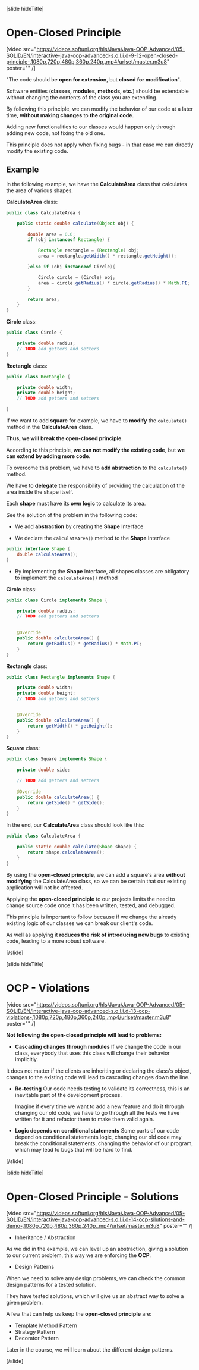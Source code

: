 [slide hideTitle]

# Open-Closed Principle

[video src="https://videos.softuni.org/hls/Java/Java-OOP-Advanced/05-SOLID/EN/interactive-java-oop-advanced-s.o.l.i.d-9-12-open-closed-principle-,1080p,720p,480p,360p,240p,.mp4/urlset/master.m3u8" poster="" /]

"The code should be **open for extension**, but **closed for modification**".

Software entities (**classes, modules, methods, etc.**) should be extendable without changing the contents of the class you are extending. 

By following this principle, we can modify the behavior of our code at a later time, **without making changes** to **the original code**.

Adding new functionalities to our classes would happen only through adding new code, not fixing the old one.

This principle does not apply when fixing bugs - in that case we can directly modify the existing code.

## Example

In the following example, we have the **CalculateArea** class that calculates the area of various shapes.

**CalculateArea** class:
```java
public class CalculateArea {

    public static double calculate(Object obj) {

        double area = 0.0;
        if (obj instanceof Rectangle) {

            Rectangle rectangle = (Rectangle) obj;
            area = rectangle.getWidth() * rectangle.getHeight();

        }else if (obj instanceof Circle){

            Circle circle = (Circle) obj;
            area = circle.getRadius() * circle.getRadius() * Math.PI;
        }

        return area;
    }
}

```

**Circle** class:

```java
public class Circle {

    private double radius;
    // TODO add getters and setters
}
``` 


**Rectangle** class:

```java
public class Rectangle {

    private double width;
    private double height;
    // TODO add getters and setters

}
``` 

If we want to add **square** for example, we have to **modify** the `calculate()` method in the **CalculateArea** class.

**Thus, we will break the open-closed principle**.

According to this principle, **we can not modify the existing code**, but **we can extend by adding more code**.

To overcome this problem, we have to **add abstraction** to the `calculate()` method.

We have to **delegate** the responsibility of providing the calculation of the area inside the shape itself.

Each **shape** must have its **own logic** to calculate its area.

See the solution of the problem in the following code: 

- We add **abstraction** by creating the **Shape** Interface

- We declare the `calculateArea()` method to the **Shape** Interface

```java
public interface Shape {
    double calculateArea();
}
```

- By implementing the **Shape** Interface, all shapes classes are obligatory to implement the `calculateArea()` method

**Circle** class:

```java
public class Circle implements Shape {

    private double radius;
    // TODO add getters and setters

    
    @Override
    public double calculateArea() {
        return getRadius() * getRadius() * Math.PI;
    }
}
```

**Rectangle** class:

```java
public class Rectangle implements Shape {

    private double width;
    private double height;
    // TODO add getters and setters


    @Override
    public double calculateArea() {
        return getWidth() * getHeight();
    }
}
``` 

**Square** class:

```java
public class Square implements Shape {

    private double side;

    // TODO add getters and setters
   
    @Override
    public double calculateArea() {
        return getSide() * getSide();
    }
}

```

In the end, our **CalculateArea** class should look like this:

```java
public class CalculateArea {

    public static double calculate(Shape shape) {
        return shape.calculateArea();
    }
}
```

By using the **open-closed principle**, we can add a square's area **without modifying** the CalculateArea class, so we can be certain that our existing application will not be affected.

Applying the **open-closed principle** to our projects limits the need to change source code once it has been written, tested, and debugged.

This principle is important to follow because if we change the already existing logic of our classes we can break our client's code.

As well as applying it **reduces the risk of introducing new bugs** to existing code, leading to a more robust software.


[/slide]


[slide hideTitle]

# OCP - Violations

[video src="https://videos.softuni.org/hls/Java/Java-OOP-Advanced/05-SOLID/EN/interactive-java-oop-advanced-s.o.l.i.d-13-ocp-violations-,1080p,720p,480p,360p,240p,.mp4/urlset/master.m3u8" poster="" /]

**Not following the open-closed principle will lead to problems:**

- **Cascading changes through modules**
  If we change the code in our class, everybody that uses this class will change their behavior implicitly.
  
 It does not matter if the clients are inheriting or declaring the class's object, changes to the existing code will lead to cascading changes down the line.

- **Re-testing**
  Our code needs testing to validate its correctness, this is an inevitable part of the development process.

  Imagine if every time we want to add a new feature and do it through changing our old code, we have to go through all the tests we have written for it and refactor them to make them valid again.

- **Logic depends on conditional statements**
  Some parts of our code depend on conditional statements logic, changing our old code may break the conditional statements, changing the behavior of our program, which may lead to bugs that will be hard to find.

[/slide]

[slide hideTitle]

# Open-Closed Principle - Solutions

[video src="https://videos.softuni.org/hls/Java/Java-OOP-Advanced/05-SOLID/EN/interactive-java-oop-advanced-s.o.l.i.d-14-ocp-silutions-and-demo-,1080p,720p,480p,360p,240p,.mp4/urlset/master.m3u8" poster="" /]

- Inheritance / Abstraction

As we did in the example, we can level up an abstraction, giving a solution to our current problem, this way we are enforcing the **OCP**.
    
- Design Patterns

When we need to solve any design problems, we can check the common design patterns for a tested solution.

They have tested solutions, which will give us an abstract way to solve a given problem.

A few that can help us keep the **open-closed principle** are:
   - Template Method Pattern
   - Strategy Pattern
   - Decorator Pattern

Later in the course, we will learn about the different design patterns.

[/slide]
